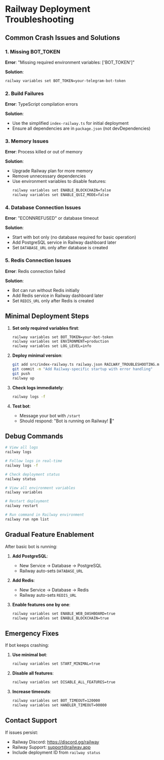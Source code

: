 # Railway Deployment Troubleshooting

## Common Crash Issues and Solutions

### 1. Missing BOT_TOKEN
**Error**: "Missing required environment variables: ['BOT_TOKEN']"

**Solution**:
```bash
railway variables set BOT_TOKEN=your-telegram-bot-token
```

### 2. Build Failures
**Error**: TypeScript compilation errors

**Solution**:
- Use the simplified `index-railway.ts` for initial deployment
- Ensure all dependencies are in `package.json` (not devDependencies)

### 3. Memory Issues
**Error**: Process killed or out of memory

**Solution**:
- Upgrade Railway plan for more memory
- Remove unnecessary dependencies
- Use environment variables to disable features:
  ```bash
  railway variables set ENABLE_BLOCKCHAIN=false
  railway variables set ENABLE_QUIZ_MODE=false
  ```

### 4. Database Connection Issues
**Error**: "ECONNREFUSED" or database timeout

**Solution**:
- Start with bot only (no database required for basic operation)
- Add PostgreSQL service in Railway dashboard later
- Set `DATABASE_URL` only after database is created

### 5. Redis Connection Issues
**Error**: Redis connection failed

**Solution**:
- Bot can run without Redis initially
- Add Redis service in Railway dashboard later
- Set `REDIS_URL` only after Redis is created

## Minimal Deployment Steps

1. **Set only required variables first**:
   ```bash
   railway variables set BOT_TOKEN=your-bot-token
   railway variables set ENVIRONMENT=production
   railway variables set LOG_LEVEL=info
   ```

2. **Deploy minimal version**:
   ```bash
   git add src/index-railway.ts railway.json RAILWAY_TROUBLESHOOTING.md
   git commit -m "Add Railway-specific startup with error handling"
   git push
   railway up
   ```

3. **Check logs immediately**:
   ```bash
   railway logs -f
   ```

4. **Test bot**:
   - Message your bot with `/start`
   - Should respond: "Bot is running on Railway! 🚂"

## Debug Commands

```bash
# View all logs
railway logs

# Follow logs in real-time
railway logs -f

# Check deployment status
railway status

# View all environment variables
railway variables

# Restart deployment
railway restart

# Run command in Railway environment
railway run npm list
```

## Gradual Feature Enablement

After basic bot is running:

1. **Add PostgreSQL**:
   - New Service → Database → PostgreSQL
   - Railway auto-sets `DATABASE_URL`

2. **Add Redis**:
   - New Service → Database → Redis
   - Railway auto-sets `REDIS_URL`

3. **Enable features one by one**:
   ```bash
   railway variables set ENABLE_WEB_DASHBOARD=true
   railway variables set ENABLE_BLOCKCHAIN=true
   ```

## Emergency Fixes

If bot keeps crashing:

1. **Use minimal bot**:
   ```bash
   railway variables set START_MINIMAL=true
   ```

2. **Disable all features**:
   ```bash
   railway variables set DISABLE_ALL_FEATURES=true
   ```

3. **Increase timeouts**:
   ```bash
   railway variables set BOT_TIMEOUT=120000
   railway variables set HANDLER_TIMEOUT=90000
   ```

## Contact Support

If issues persist:
- Railway Discord: https://discord.gg/railway
- Railway Support: support@railway.app
- Include deployment ID from `railway status`